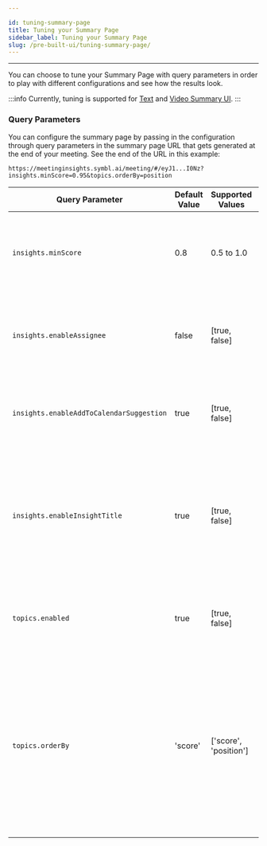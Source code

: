 ```yaml
---

id: tuning-summary-page
title: Tuning your Summary Page
sidebar_label: Tuning your Summary Page
slug: /pre-built-ui/tuning-summary-page/
---
```


---

You can choose to tune your Summary Page with query parameters in order to play with different configurations and see how the results look.

:::info
Currently, tuning is supported for [Text](/docs/pre-built-ui/text-summary-ui) and [Video Summary UI](/docs/pre-built-ui/video-summary-ui). 
:::

### Query Parameters

You can configure the summary page by passing in the configuration through query parameters in the summary page URL that gets generated at the end of your meeting. See the end of the URL in this example:

`https://meetinginsights.symbl.ai/meeting/#/eyJ1...I0Nz?insights.minScore=0.95&topics.orderBy=position`

| Query Parameter | Default Value | Supported Values | Description |
| ------------ | -------- | ---------  | ------------------------------------ |
| `insights.minScore` | 0.8 | 0.5 to 1.0 | Minimum score that the summary page should use to render the insights |
| `insights.enableAssignee` | false | [true, false] | Enable to disable rending of the assignee and due date of the insight |
| `insights.enableAddToCalendarSuggestion` | true | [true, false] | Enable to disable add to calendar suggestion when applicable on insights |
| `insights.enableInsightTitle` | true | [true, false] | Enable or disable the title of an insight. The title indicates the originating person of the insight and if assignee of the insight. |
| `topics.enabled` | true | [true, false] | Enable or disable the summary topics in the summary page |
| `topics.orderBy` | 'score' | ['score', 'position'] | Ordering of the topics. score - order topics by the topic importance score. Position - order the topics by the position in the transcript they surfaced for the first time
